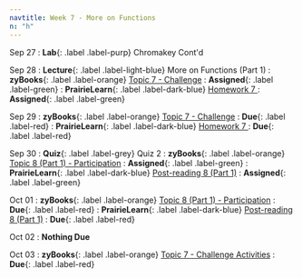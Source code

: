 ```yaml
---
navtitle: Week 7 - More on Functions
n: "h"
---
```


Sep 27
: **Lab**{: .label .label-purp} [](#) Chromakey Cont'd

Sep 28
: **Lecture**{: .label .label-light-blue} More on Functions (Part 1)
: **zyBooks**{: .label .label-orange} [Topic 7 - Challenge](#)
    : **Assigned**{: .label .label-green}
: **PrairieLearn**{: .label .label-dark-blue} [Homework 7 ](#)
    : **Assigned**{: .label .label-green}


Sep 29
: **zyBooks**{: .label .label-orange} [Topic 7 - Challenge](#)
    : **Due**{: .label .label-red}
: **PrairieLearn**{: .label .label-dark-blue} [Homework 7 ](#)
    : **Due**{: .label .label-red}


Sep 30
: **Quiz**{: .label .label-grey} Quiz 2
: **zyBooks**{: .label .label-orange} [Topic 8 (Part 1) - Participation](#)
    : **Assigned**{: .label .label-green}
: **PrairieLearn**{: .label .label-dark-blue} [Post-reading 8 (Part 1)](#)
    : **Assigned**{: .label .label-green}

Oct 01
: **zyBooks**{: .label .label-orange} [Topic 8 (Part 1) - Participation](#)
    : **Due**{: .label .label-red}
: **PrairieLearn**{: .label .label-dark-blue} [Post-reading 8 (Part 1)](#)
    : **Due**{: .label .label-red}

Oct 02
: **Nothing Due**

Oct 03
: **zyBooks**{: .label .label-orange} [Topic 7 - Challenge Activities](#)
    : **Due**{: .label .label-red}

